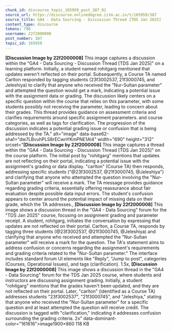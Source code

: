 ```yaml
---
chunk_id: discourse_topic_165959_post_387_01
source_url: https://discourse.onlinedegree.iitm.ac.in/t/165959/387
source_title: GA4 - Data Sourcing - Discussion Thread [TDS Jan 2025]
content_type: discourse
tokens: 798
username: 22f2000008
post_number: 387
topic_id: 165959
---
```


**[Discussion Image by 22f2000008]** This image captures a discussion within the "GA4 - Data Sourcing - Discussion Thread [TDS Jan 2025]" on a learning platform. Initially, a student named rohitgarg mentioned that updates weren't reflected on their portal. Subsequently, a Course TA named Carlton responded by tagging students (23f3002537, 21f3000745, and Jeleshiya) to clarify that anyone who received the "Nur-Sultan parameter" and attempted the question would get a mark, indicating a potential issue with the assignment data or grading. The discussion likely centers on a specific question within the course that relies on this parameter, with some students possibly not receiving the parameter, leading to concern about their grades. This thread provides guidance on assessment criteria and clarifies requirements around specific assignment parameters. and course categories, as well as tags for clarification. The progression of the discussion indicates a potential grading issue or confusion that is being addressed by the TA." alt="image" data-base62-sha1="dw7LBvuhPLS8rECwnYKmPNE1Al4" width="690" height="312" srcset="**[Discussion Image by 22f2000008]** This image captures a thread within the "GA4 - Data Sourcing - Discussion Thread [TDS Jan 2025]" on the course platform. The initial post by "rohitgarg" mentions that updates are not reflecting on their portal, indicating a potential issue with the assignment's grading or data display. "carlton" (Course TA) then responds, addressing specific students ("@23f3002537, @21f3000745, @Jeleshiya") and clarifying that anyone who attempted the question involving the "Nur-Sultan parameter" will receive a mark. The TA message provides guidance regarding grading criteria, essentially offering reassurance about fair evaluation despite possible data input errors. The student's confusion appears to center around the potential impact of missing data on their grade, which the TA addresses., **[Discussion Image by 22f2000008]** This image shows a discussion thread in the "GA4 - Data Sourcing" forum for the "TDS Jan 2025" course, focusing on assignment grading and parameter receipt. A student, rohitgarg, initiates the conversation by expressing that updates are not reflected on their portal. Carlton, a Course TA, responds by tagging three students (@23f3002537, @21f3000745, @Jeleshiya) and clarifying that anyone who received and attempted the "Nur-Sultan parameter" will receive a mark for the question. The TA's statement aims to address confusion or concerns regarding the assignment's requirements and grading criteria related to the "Nur-Sultan parameter." The interface includes standard forum UI elements like "Reply", "Jump to post", categories (Courses, Operational Issues), and tags (clarification). 1.5x, **[Discussion Image by 22f2000008]** This image shows a discussion thread in the "GA4 - Data Sourcing" forum for the TDS Jan 2025 course, where students and instructors are discussing assignment grading. Initially, a student "rohitgarg" mentions that the grades haven't been updated, and they are not reflected on their portal. Later, "carlton" (identified as a Course TA) addresses students "23f3002537", "21f3000745", and "Jeleshiya," stating that anyone who received the "Nur-Sultan parameter" for a specific question and at least attempted the question will receive credit. The discussion is tagged with "clarification," indicating it addresses confusion surrounding the grading criteria. 2x" data-dominant-color="161616">image1900×860 118 KB
